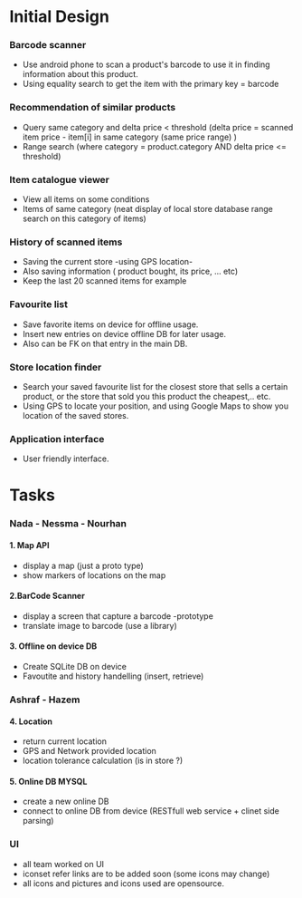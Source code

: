 Initial Design
===============

### Barcode scanner ###
+ Use android phone to scan a product's barcode to use it in finding information about this product.
+ Using equality search to get the item with the primary key = barcode
	           
### Recommendation of similar products ###
+ Query same category and delta price < threshold
	(delta price = scanned item price - item[i] in same category (same price range) )
+ Range search (where category = product.category AND delta price <= threshold)

### Item catalogue viewer ###
+ View all items on some conditions
+ Items of same category (neat display of local store database range search on this category of items)
           
### History of scanned items ###
+ Saving the current store -using GPS location-
+ Also saving information ( product bought, its price, ... etc)
+ Keep the last 20 scanned items for example

### Favourite list ###
+ Save favorite items on device for offline usage.
+ Insert new entries on device offline DB for later usage.
+ Also can be FK on that entry in the main DB.

### Store location finder ###
+ Search your saved favourite list for the closest store that sells a certain product, or the store that sold you this product the cheapest,.. etc. 
+ Using GPS to locate your position, and using Google Maps to show you location of the saved stores.

### Application interface ###
+ User friendly interface.


Tasks
======

### Nada - Nessma - Nourhan 

#### 1. Map API ####
+ display a map (just a proto type)
+ show markers of locations on the map

#### 2.BarCode Scanner ####
+ display a screen that capture a barcode -prototype
+ translate image to barcode (use a library)

#### 3. Offline on device DB ####
+ Create SQLite DB on device
+ Favoutite and history handelling (insert, retrieve)

### Ashraf - Hazem ###

#### 4. Location ####
+ return current location
+ GPS and Network provided location
+ location tolerance calculation (is in store ?)

#### 5. Online DB MYSQL ####
+ create a new online DB 
+ connect to online DB from device (RESTfull web service + clinet side parsing)


### UI ###
+ all team worked on UI 
+ iconset refer links are to be added soon (some icons may change)
+ all icons and pictures and icons used are opensource.

